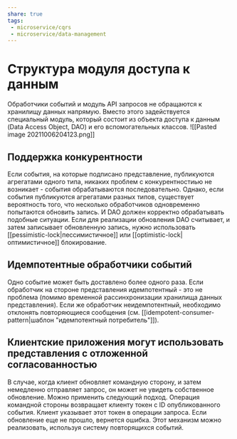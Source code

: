 ```yaml
---
share: true
tags:
 - microservice/cqrs
 - microservice/data-management
---
```

# Структура модуля доступа к данным
Обработчики событий и модуль API запросов не обращаются к хранилищу данных напрямую. Вместо этого задействуется специальный модуль, который состоит из объекта доступа к данным (Data Access Object, DAO) и его вспомогательных классов.
![[Pasted image 20211006204123.png]]
## Поддержка конкурентности
Если события, на которые подписано представление, публикуются агрегатами одного типа, никаких проблем с конкурентностиью не возникает - события обрабатываются последовательно. Однако, если события публикуются агрегатами разных типов, существует вероятность того, что несколько обработчиков одновременно попытаются обновить запись.
И DAO должен корректно обрабатывать подобные ситуации. Если для реализации обновления DAO считывает, и затем записывает обновленную запись, нужно использовать [[pessimistic-lock|пессимистичное]] или [[optimistic-lock|оптимистичное]] блокирование.
## Идемпотентные обработчики событий
Одно событие может быть доставлено более одного раза. Если обработчик на стороне представления идемпотентный - это не проблема (помимо временной рассинхронизации хранилища данных представления). Если же обработчик неидемпотентный, необходимо отклонять повторяющиеся сообщения (см. [[idempotent-consumer-pattern|шаблон "идемпотентный потребитель"]]).
## Клиентские приложения могут использовать представления с отложенной согласованностью
В случае, когда клиент обновляет командную сторону, и затем немедленно отправляет запрос, он может не увидеть собственное обновление.
Можно применить следующий подход. Операция командной стороны возвращает клиенту токен с ID опубликованного события. Клиент указывает этот токен в операции запроса. Если обновление еще не прошло, вернется ошибка. Этот механизм можно реализовать, используя систему повторящихся событий.
